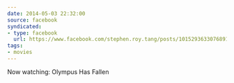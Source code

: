 ```yaml
---
date: 2014-05-03 22:32:00
source: facebook
syndicated:
- type: facebook
  url: https://www.facebook.com/stephen.roy.tang/posts/10152936330768912
tags: 
- movies
---
```


Now watching: Olympus Has Fallen